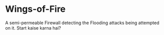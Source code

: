 # Wings-of-Fire
A semi-permeable Firewall detecting the Flooding attacks being attempted on it.
Start kaise karna hai?
